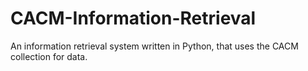 # CACM-Information-Retrieval
An information retrieval system written in Python, that uses the CACM collection for data.